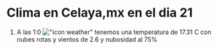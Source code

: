 # Clima en Celaya,mx en el dia 21

1. A las 1:0 !["icon weather"](http://openweathermap.org/img/w/04n.png) tenemos una temperatura de 17.31 C con nubes rotas y  vientos de 2.6 y nubosidad al 75%
